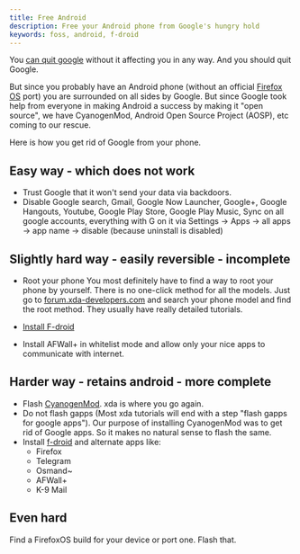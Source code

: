 ```yaml
---
title: Free Android
description: Free your Android phone from Google's hungry hold
keywords: foss, android, f-droid
---
```

You [can quit google](/quit-google/) without it affecting you in any way. And you should quit Google.

But since you probably have an Android phone (without an official [Firefox OS](https://developer.mozilla.org/Firefox_OS) port) you are surrounded on all sides by Google. But since Google took help from everyone in making Android a success by making it "open source", we have CyanogenMod, Android Open Source Project (AOSP), etc coming to our rescue.

Here is how you get rid of Google from your phone.

## Easy way - which does not work ##

* Trust Google that it won't send your data via backdoors.
* Disable Google search, Gmail, Google Now Launcher, Google+, Google Hangouts, Youtube, Google Play Store, Google Play Music, Sync on all google accounts, everything with G on it via Settings -> Apps -> all apps -> app name -> disable (because uninstall is disabled)

## Slightly hard way - easily reversible - incomplete ##

* Root your phone
You most definitely have to find a way to root your phone by yourself. There is no one-click method for all the models. Just go to [forum.xda-developers.com](http://forum.xda-developers.com/) and search your phone model and find the root method. They usually have really detailed tutorials.

* [Install F-droid](/f-droid/)

* Install AFWall+ in whitelist mode and allow only your nice apps to communicate with internet.

## Harder way - retains android - more complete ##

* Flash [CyanogenMod](http://cyanogenmod.org/). xda is where you go again.
* Do not flash gapps (Most xda tutorials will end with a step "flash gapps for google apps"). Our purpose of installing CyanogenMod was to get rid of Google apps. So it makes no natural sense to flash the same.
* Install [f-droid](/f-droid) and alternate apps like:
  * Firefox
  * Telegram
  * Osmand~
  * AFWall+
  * K-9 Mail

## Even hard ##
Find a FirefoxOS build for your device or port one. Flash that.
